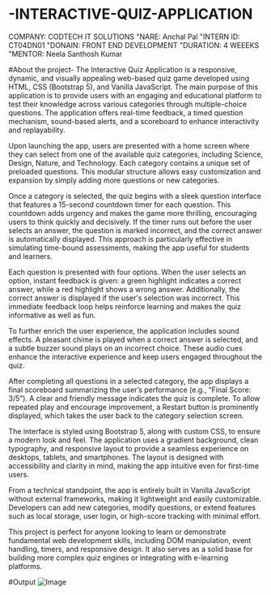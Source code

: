 # -INTERACTIVE-QUIZ-APPLICATION

COMPANY: CODTECH IT SOLUTIONS
"NARE: Anchal Pal
"INTERN ID: CT04DN01
"DONAIN: FRONT END DEVELOPMENT
"DURATION: 4 WEEEKS
"MENTOR: Neela Santhosh Kumar

#About the project-
 The Interactive Quiz Application is a responsive, dynamic, and visually appealing web-based quiz game developed using HTML, CSS (Bootstrap 5), and Vanilla JavaScript. The main purpose of this application is to provide users with an engaging and educational platform to test their knowledge across various categories through multiple-choice questions. The application offers real-time feedback, a timed question mechanism, sound-based alerts, and a scoreboard to enhance interactivity and replayability.

Upon launching the app, users are presented with a home screen where they can select from one of the available quiz categories, including Science, Design, Nature, and Technology. Each category contains a unique set of preloaded questions. This modular structure allows easy customization and expansion by simply adding more questions or new categories.

Once a category is selected, the quiz begins with a sleek question interface that features a 15-second countdown timer for each question. This countdown adds urgency and makes the game more thrilling, encouraging users to think quickly and decisively. If the timer runs out before the user selects an answer, the question is marked incorrect, and the correct answer is automatically displayed. This approach is particularly effective in simulating time-bound assessments, making the app useful for students and learners.

Each question is presented with four options. When the user selects an option, instant feedback is given: a green highlight indicates a correct answer, while a red highlight shows a wrong answer. Additionally, the correct answer is displayed if the user's selection was incorrect. This immediate feedback loop helps reinforce learning and makes the quiz informative as well as fun.

To further enrich the user experience, the application includes sound effects. A pleasant chime is played when a correct answer is selected, and a subtle buzzer sound plays on an incorrect choice. These audio cues enhance the interactive experience and keep users engaged throughout the quiz.

After completing all questions in a selected category, the app displays a final scoreboard summarizing the user’s performance (e.g., “Final Score: 3/5”). A clear and friendly message indicates the quiz is complete. To allow repeated play and encourage improvement, a Restart button is prominently displayed, which takes the user back to the category selection screen.

The interface is styled using Bootstrap 5, along with custom CSS, to ensure a modern look and feel. The application uses a gradient background, clean typography, and responsive layout to provide a seamless experience on desktops, tablets, and smartphones. The layout is designed with accessibility and clarity in mind, making the app intuitive even for first-time users.

From a technical standpoint, the app is entirely built in Vanilla JavaScript without external frameworks, making it lightweight and easily customizable. Developers can add new categories, modify questions, or extend features such as local storage, user login, or high-score tracking with minimal effort.

This project is perfect for anyone looking to learn or demonstrate fundamental web development skills, including DOM manipulation, event handling, timers, and responsive design. It also serves as a solid base for building more complex quiz engines or integrating with e-learning platforms.

#Output 
![Image](https://github.com/user-attachments/assets/f88663b2-6f82-4b21-9237-9788fcdabcf5)
